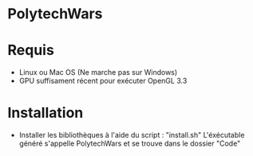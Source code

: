 # PolytechWars
# Requis
- Linux ou Mac OS (Ne marche pas sur Windows)
- GPU suffisament récent pour exécuter OpenGL 3.3

# Installation
- Installer les bibliothèques à l'aide du script : "install.sh"
L'éxécutable généré s'appelle PolytechWars et se trouve dans le dossier "Code"

